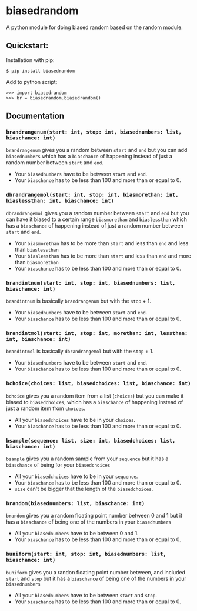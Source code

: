 # biasedrandom
A python module for doing biased random based on the random module.

## Quickstart:
Installation with pip:
```
$ pip install biasedrandom
```
Add to python script:
```
>>> import biasedrandom
>>> br = biasedrandom.biasedrandom()
```
## Documentation
### ```brandrangenum(start: int, stop: int, biasednumbers: list, biaschance: int)```

```brandrangenum``` gives you a random between ```start``` and ```end``` but you can add ```biasednumbers``` which has a ```biaschance``` of happening instead of just a random number between ```start``` and ```end```.
 - Your ```biasednumbers``` have to be between ```start``` and ```end```.
 - Your ```biaschance``` has to be less than 100 and more than or equal to 0.


### ```dbrandrangemol(start: int, stop: int, biasmorethan: int, biaslessthan: int, biaschance: int)```

```dbrandrangemol``` gives you a random number between ```start``` and ```end``` but you can have it biased to a certain range ```biasmorethan``` and ```biaslessthan``` which has a ```biaschance``` of happening instead of just a random number between ```start``` and ```end```.
 - Your ```biasmorethan``` has to be more than ```start``` and less than ```end``` and less than ```biaslessthan```
 - Your ```biaslessthan``` has to be more than ```start``` and less than ```end``` and more than ```biasmorethan```
 - Your ```biaschance``` has to be less than 100 and more than or equal to 0.

### ```brandintnum(start: int, stop: int, biasednumbers: list, biaschance: int)```

```brandintnum``` is basically ```brandrangenum``` but with the ```stop``` + 1.
 - Your ```biasednumbers``` have to be between ```start``` and ```end```.
 - Your ```biaschance``` has to be less than 100 and more than or equal to 0.

### ```brandintmol(start: int, stop: int, morethan: int, lessthan: int, biaschance: int)```

```brandintmol``` is basically ```dbrandrangemol``` but with the ```stop``` + 1.
 - Your ```biasednumbers``` have to be between ```start``` and ```end```.
 - Your ```biaschance``` has to be less than 100 and more than or equal to 0.

### ```bchoice(choices: list, biasedchoices: list, biaschance: int)```

```bchoice``` gives you a random item from a list (```choices```) but you can make it biased to ```biasedchoices```, which has a ```biaschance``` of happening instead of just a random item from ```choices```.
 - All your ```biasedchoices``` have to be in your ```choices```.
 - Your ```biaschance``` has to be less than 100 and more than or equal to 0.

### ```bsample(sequence: list, size: int, biasedchoices: list, biaschance: int)```

```bsample``` gives you a random sample from your ```sequence```  but it has a ```biaschance``` of being for your ```biasedchoices```
 - All your ```biasedchoices``` have to be in your ```sequence```.
 - Your ```biaschance``` has to be less than 100 and more than or equal to 0.
 - ```size``` can't be bigger that the length of the ```biasedchoices```.

### ```brandom(biasednumbers: list, biaschance: int)```

```brandom``` gives you a random floating point number between 0 and 1 but it has a ```biaschance``` of being one of the numbers in your ```biasednumbers```
 - All your ```biasednumbers``` have to be between 0 and 1.
 - Your ```biaschance``` has to be less than 100 and more than or equal to 0.

### ```buniform(start: int, stop: int, biasednumbers: list, biaschance: int)```

```buniform``` gives you a randon floating point number between, and included ```start``` and ```stop``` but it has a ```biaschance``` of being one of the numbers in your ```biasednumbers```
 - All your ```biasednumbers``` have to be between ```start``` and ```stop```.
 - Your ```biaschance``` has to be less than 100 and more than or equal to 0.

